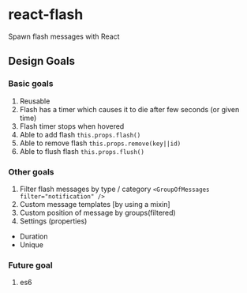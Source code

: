 react-flash
===========

Spawn flash messages with React

## Design Goals

### Basic goals
1. Reusable
2. Flash has a timer which causes it to die after few seconds (or given time)
3. Flash timer stops when hovered
4. Able to add flash ```this.props.flash()```
5. Able to remove flash ```this.props.remove(key||id)```
6. Able to flush flash ```this.props.flush()```

### Other goals
1. Filter flash messages by type / category ```<GroupOfMessages filter="notification" />```
2. Custom message templates [by using a mixin]
3. Custom position of message by groups(filtered)
4. Settings (properties)
  * Duration
  * Unique

### Future goal
1. es6